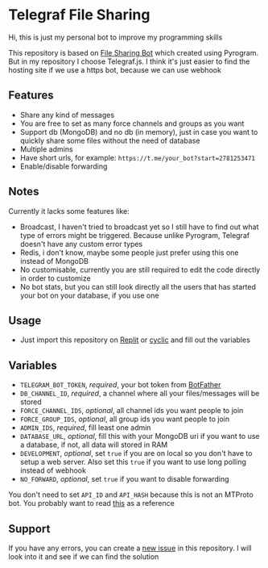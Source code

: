 # Telegraf File Sharing

Hi, this is just my personal bot to improve my programming skills

This repository is based on [File Sharing Bot](https://github.com/CodeXBotz/File-Sharing-Bot.git) which created using Pyrogram. But in my repository I choose Telegraf.js. I think it's just easier to find the hosting site if we use a https bot, because we can use webhook

## Features

- Share any kind of messages
- You are free to set as many force channels and groups as you want
- Support db (MongoDB) and no db (in memory), just in case you want to quickly share some files without the need of database
- Multiple admins
- Have short urls, for example: `https://t.me/your_bot?start=2781253471`
- Enable/disable forwarding

## Notes

Currently it lacks some features like:

- Broadcast, I haven't tried to broadcast yet so I still have to find out what type of errors might be triggered. Because unlike Pyrogram, Telegraf doesn't have any custom error types
- Redis, i don't know, maybe some people just prefer using this one instead of MongoDB
- No customisable, currently you are still required to edit the code directly in order to customize
- No bot stats, but you can still look directly all the users that has started your bot on your database, if you use one

## Usage

- Just import this repository on [Replit](https://replit.com/) or [cyclic](https://cyclic.sh/) and fill out the variables

## Variables

- `TELEGRAM_BOT_TOKEN`, _required_, your bot token from [BotFather](https://t.me/BotFather)
- `DB_CHANNEL_ID`, _required_, a channel where all your files/messages will be stored
- `FORCE_CHANNEL_IDS`, _optional_, all channel ids you want people to join
- `FORCE_GROUP_IDS`, _optional_, all group ids you want people to join
- `ADMIN_IDS`, _required_, fill least one admin
- `DATABASE_URL`, _optional_, fill this with your MongoDB uri if you want to use a database, if not, all data will stored in RAM
- `DEVELOPMENT`, _optional_, set `true` if you are on local so you don't have to setup a web server. Also set this `true` if you want to use long polling instead of webhook
- `NO_FORWARD`, _optional_, set `true` if you want to disable forwarding

You don't need to set `API_ID` and `API_HASH` because this is not an MTProto bot. You probably want to read [this](https://docs.pyrogram.org/topics/mtproto-vs-botapi) as a reference

## Support

If you have any errors, you can create a [new issue](https://github.com/rainrisa/telegraf-file-sharing/issues) in this repository. I will look into it and see if we can find the solution
